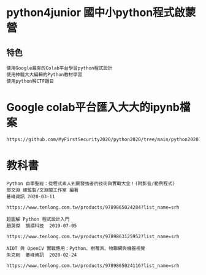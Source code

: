 # python4junior 國中小python程式啟蒙營
## 特色
```
使用Google最夯的Colab平台學習python程式設計
使用神龍大大編輯的Python教材學習
使用python解CTF題目
```
# Google colab平台匯入大大的ipynb檔案
```
https://github.com/MyFirstSecurity2020/python2020/tree/main/python202010
```
# 教科書
```
Python 自學聖經：從程式素人到開發強者的技術與實戰大全！(附影音/範例程式)
鄧文淵 總監製/文淵閣工作室 編著
碁峰資訊 2020-03-11 

https://www.tenlong.com.tw/products/9789865024284?list_name=srh
```
```
超圖解 Python 程式設計入門
趙英傑  旗標科技  2019-07-05

https://www.tenlong.com.tw/products/9789863125952?list_name=srh
```
```
AIOT 與 OpenCV 實戰應用：Python、樹莓派、物聯網與機器視覺
朱克剛  碁峰資訊  2020-02-24

https://www.tenlong.com.tw/products/9789865024116?list_name=srh
```
